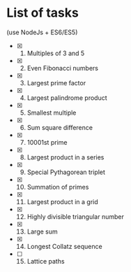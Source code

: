 # List of tasks
(use NodeJs + ES6/ES5)
- [x] 1. Multiples of 3 and 5
- [x] 2. Even Fibonacci numbers
- [x] 3. Largest prime factor
- [x] 4. Largest palindrome product
- [x] 5. Smallest multiple
- [x] 6. Sum square difference
- [x] 7. 10001st prime
- [x] 8. Largest product in a series
- [x] 9. Special Pythagorean triplet
- [x] 10. Summation of primes
- [x] 11. Largest product in a grid
- [x] 12. Highly divisible triangular number
- [x] 13. Large sum
- [x] 14. Longest Collatz sequence
- [ ] 15. Lattice paths